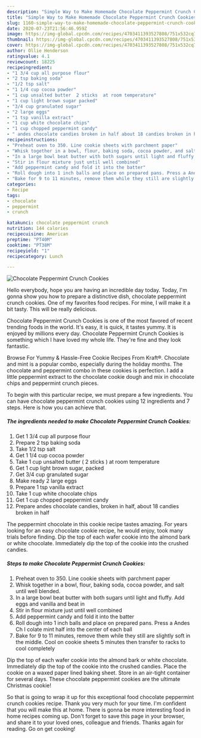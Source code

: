 ```yaml
---
description: "Simple Way to Make Homemade Chocolate Peppermint Crunch Cookies"
title: "Simple Way to Make Homemade Chocolate Peppermint Crunch Cookies"
slug: 1160-simple-way-to-make-homemade-chocolate-peppermint-crunch-cookies
date: 2020-07-23T21:56:46.959Z
image: https://img-global.cpcdn.com/recipes/4703411393527808/751x532cq70/chocolate-peppermint-crunch-cookies-recipe-main-photo.jpg
thumbnail: https://img-global.cpcdn.com/recipes/4703411393527808/751x532cq70/chocolate-peppermint-crunch-cookies-recipe-main-photo.jpg
cover: https://img-global.cpcdn.com/recipes/4703411393527808/751x532cq70/chocolate-peppermint-crunch-cookies-recipe-main-photo.jpg
author: Ollie Henderson
ratingvalue: 4.1
reviewcount: 18225
recipeingredient:
- "1 3/4 cup all purpose flour"
- "2 tsp baking soda"
- "1/2 tsp salt"
- "1 1/4 cup cocoa powder"
- "1 cup unsalted butter  2 sticks  at room temperature"
- "1 cup light brown sugar packed"
- "3/4 cup granulated sugar"
- "2 large eggs"
- "1 tsp vanilla extract"
- "1 cup white chocolate chips"
- "1 cup chopped peppermint candy"
- " andes chocolate candies broken in half about 18 candies broken in half"
recipeinstructions:
- "Preheat oven to 350. Line cookie sheets with parchment paper"
- "Whisk together in a bowl, flour, baking soda, cocoa powder, and salt until well blended."
- "In a large bowl beat butter with both sugars until light and fluffy. Add eggs and vanilla and beat in"
- "Stir in flour mixture just until well combined"
- "Add peppermint candy and fold it into the batter"
- "Roll dough into 1 inch balls and place on prepared pans. Press a Andes Ch I colate mint half into the center of each ball"
- "Bake for 9 to 11 minutes, remove them while they still are slightly soft in the middle. Cool on cookie sheets 5 minutes then transfer to racks to cool completely"
categories:
- Recipe
tags:
- chocolate
- peppermint
- crunch

katakunci: chocolate peppermint crunch 
nutrition: 144 calories
recipecuisine: American
preptime: "PT40M"
cooktime: "PT38M"
recipeyield: "1"
recipecategory: Lunch

---
```



![Chocolate Peppermint Crunch Cookies](https://img-global.cpcdn.com/recipes/4703411393527808/751x532cq70/chocolate-peppermint-crunch-cookies-recipe-main-photo.jpg)

Hello everybody, hope you are having an incredible day today. Today, I'm gonna show you how to prepare a distinctive dish, chocolate peppermint crunch cookies. One of my favorites food recipes. For mine, I will make it a bit tasty. This will be really delicious.

Chocolate Peppermint Crunch Cookies is one of the most favored of recent trending foods in the world. It's easy, it is quick, it tastes yummy. It is enjoyed by millions every day. Chocolate Peppermint Crunch Cookies is something which I have loved my whole life. They're fine and they look fantastic.

Browse For Yummy &amp; Hassle-Free Cookie Recipes From Kraft®. Chocolate and mint is a popular combo, especially during the holiday months. The chocolate and peppermint combo in these cookies is perfection. I add a little peppermint extract to the chocolate cookie dough and mix in chocolate chips and peppermint crunch pieces.


To begin with this particular recipe, we must prepare a few ingredients. You can have chocolate peppermint crunch cookies using 12 ingredients and 7 steps. Here is how you can achieve that.

<!--inarticleads1-->

##### The ingredients needed to make Chocolate Peppermint Crunch Cookies:

1. Get 1 3/4 cup all purpose flour
1. Prepare 2 tsp baking soda
1. Take 1/2 tsp salt
1. Get 1 1/4 cup cocoa powder
1. Take 1 cup unsalted butter ( 2 sticks ) at room temperature
1. Get 1 cup light brown sugar, packed
1. Get 3/4 cup granulated sugar
1. Make ready 2 large eggs
1. Prepare 1 tsp vanilla extract
1. Take 1 cup white chocolate chips
1. Get 1 cup chopped peppermint candy
1. Prepare  andes chocolate candies, broken in half, about 18 candies broken in half


The peppermint chocolate in this cookie recipe tastes amazing. For years looking for an easy chocolate cookie recipe, he would enjoy, took many trials before finding. Dip the top of each wafer cookie into the almond bark or white chocolate. Immediately dip the top of the cookie into the crushed candies. 

<!--inarticleads2-->

##### Steps to make Chocolate Peppermint Crunch Cookies:

1. Preheat oven to 350. Line cookie sheets with parchment paper
1. Whisk together in a bowl, flour, baking soda, cocoa powder, and salt until well blended.
1. In a large bowl beat butter with both sugars until light and fluffy. Add eggs and vanilla and beat in
1. Stir in flour mixture just until well combined
1. Add peppermint candy and fold it into the batter
1. Roll dough into 1 inch balls and place on prepared pans. Press a Andes Ch I colate mint half into the center of each ball
1. Bake for 9 to 11 minutes, remove them while they still are slightly soft in the middle. Cool on cookie sheets 5 minutes then transfer to racks to cool completely


Dip the top of each wafer cookie into the almond bark or white chocolate. Immediately dip the top of the cookie into the crushed candies. Place the cookie on a waxed paper lined baking sheet. Store in an air-tight container for several days. These chocolate peppermint cookies are the ultimate Christmas cookie! 

So that is going to wrap it up for this exceptional food chocolate peppermint crunch cookies recipe. Thank you very much for your time. I'm confident that you will make this at home. There is gonna be more interesting food in home recipes coming up. Don't forget to save this page in your browser, and share it to your loved ones, colleague and friends. Thanks again for reading. Go on get cooking!
